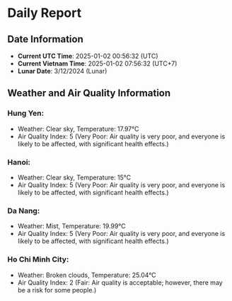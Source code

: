 # Daily Report
## Date Information
- **Current UTC Time**: 2025-01-02 00:56:32 (UTC)
- **Current Vietnam Time**: 2025-01-02 07:56:32 (UTC+7)
- **Lunar Date**: 3/12/2024 (Lunar)

## Weather and Air Quality Information

### Hung Yen:
- Weather: Clear sky, Temperature: 17.97°C
- Air Quality Index: 5 (Very Poor: Air quality is very poor, and everyone is likely to be affected, with significant health effects.)

### Hanoi:
- Weather: Clear sky, Temperature: 15°C
- Air Quality Index: 5 (Very Poor: Air quality is very poor, and everyone is likely to be affected, with significant health effects.)

### Da Nang:
- Weather: Mist, Temperature: 19.99°C
- Air Quality Index: 5 (Very Poor: Air quality is very poor, and everyone is likely to be affected, with significant health effects.)

### Ho Chi Minh City:
- Weather: Broken clouds, Temperature: 25.04°C
- Air Quality Index: 2 (Fair: Air quality is acceptable; however, there may be a risk for some people.)
